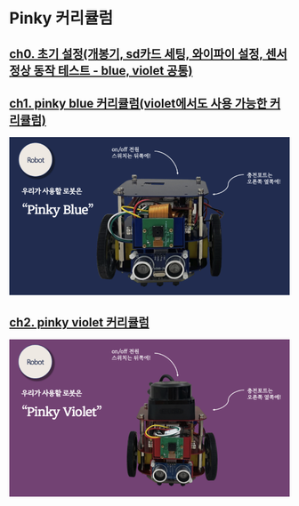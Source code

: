 # Pinky 커리큘럼
## [ch0. 초기 설정(개봉기, sd카드 세팅, 와이파이 설정, 센서 정상 동작 테스트 - blue, violet 공통)](https://github.com/pinklab-art/pinky_study/tree/main/initial_setting)
## [ch1. pinky blue 커리큘럼(violet에서도 사용 가능한 커리큘럼)](https://github.com/pinklab-art/pinky_study/tree/main/pinky_blue)
![Image](https://github.com/pinklab-art/pinky_study/blob/main/picture/readme/pinky_blue.png)
## [ch2. pinky violet 커리큘럼](https://github.com/pinklab-art/pinky_study/tree/main/pinky_violet)
![image](https://github.com/pinklab-art/pinky_study/blob/main/picture/readme/pinky_violet.png)
